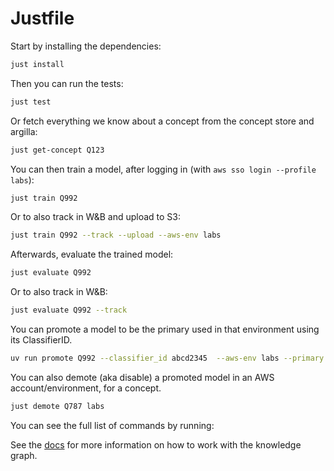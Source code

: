 # Justfile

Start by installing the dependencies:

```bash
just install
```

Then you can run the tests:

```bash
just test
```

Or fetch everything we know about a concept from the concept store and argilla:

```bash
just get-concept Q123
```

You can then train a model, after logging in (with `aws sso login --profile labs`):

```bash
just train Q992
```

Or to also track in W&B and upload to S3:

```bash
just train Q992 --track --upload --aws-env labs
```

Afterwards, evaluate the trained model:

```bash
just evaluate Q992
```

Or to also track in W&B:

```bash
just evaluate Q992 --track
```

You can promote a model to be the primary used in that environment using its ClassifierID.

```bash
uv run promote Q992 --classifier_id abcd2345  --aws-env labs --primary
```

You can also demote (aka disable) a promoted model in an AWS account/environment, for a concept.

```bash
just demote Q787 labs
```

You can see the full list of commands by running:

See the [docs](./docs) for more information on how to work with the knowledge graph.
